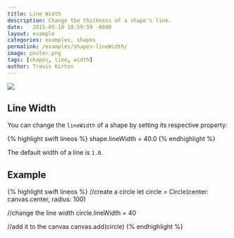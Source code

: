 ```yaml
---
title: Line Width
description: Change the thickness of a shape's line.
date:   2015-05-10 18:59:59 -0800
layout: example
categories: examples, shapes
permalink: /examples/shapes-lineWidth/
image: poster.png
tags: [shapes, line, width]
author: Travis Kirton
---
```

![](lineWidth.png)

## Line Width
You can change the `lineWidth` of a shape by setting its respective property:

{% highlight swift lineos %}
shape.lineWidth = 40.0
{% endhighlight %}

The default width of a line is `1.0`.

## Example
{% highlight swift lineos %}
//create a circle
let circle = Circle(center: canvas.center, radius: 100)

//change the line width
circle.lineWidth = 40

//add it to the canvas
canvas.add(circle)
{% endhighlight %}